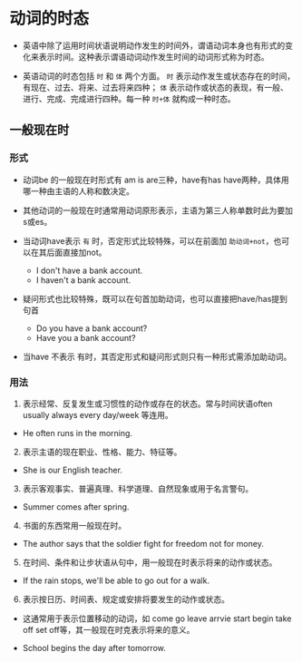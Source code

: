 # 动词的时态

- 英语中除了运用时间状语说明动作发生的时间外，谓语动词本身也有形式的变化来表示时间。这种表示谓语动词动作发生时间的动词形式称为时态。

- 英语动词的时态包括 `时` 和 `体` 两个方面。 `时` 表示动作发生或状态存在的时间，有现在、过去、将来、过去将来四种； `体` 表示动作或状态的表现，有一般、进行、完成、完成进行四种。每一种 `时+体` 就构成一种时态。

## 一般现在时

### 形式
- 动词be 的一般现在时形式有 am is are三种，have有has have两种，具体用哪一种由主语的人称和数决定。

- 其他动词的一般现在时通常用动词原形表示，主语为第三人称单数时此为要加s或es。

- 当动词have表示 `有` 时，否定形式比较特殊，可以在前面加 `助动词+not`，也可以在其后面直接加not。
    - I don't have a bank account.
    - I haven't a bank account.

- 疑问形式也比较特殊，既可以在句首加助动词，也可以直接把have/has提到句首
    - Do you have a bank account?
    - Have you a bank account?

- 当have 不表示 有时，其否定形式和疑问形式则只有一种形式需添加助动词。

### 用法
1. 表示经常、反复发生或习惯性的动作或存在的状态。常与时间状语often usually always every day/week 等连用。

- He often runs in the morning.

2. 表示主语的现在职业、性格、能力、特征等。

- She is our English teacher.

3. 表示客观事实、普遍真理、科学道理、自然现象或用于名言警句。

- Summer comes after spring.

4. 书面的东西常用一般现在时。

- The author says that the soldier fight for freedom not for money.

5. 在时间、条件和让步状语从句中，用一般现在时表示将来的动作或状态。

- If the rain stops, we'll be able to go out for a walk.

6. 表示按日历、时间表、规定或安排将要发生的动作或状态。

- 这通常用于表示位置移动的动词，如 come go leave arrvie start begin take off set off等，其一般现在时克表示将来的意义。

- School begins the day after tomorrow.
